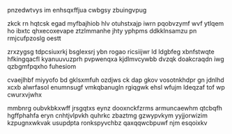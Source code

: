 pnzedwtvys im enhsqxffjua cwbgsy zbuingvpug

zkck rn hqtcsk egad myfbajhiob hlv otuhstxajp iwrn pqobvzymf wvf ytlqem ho ibxtc qhxecoxevape ztzlmmanhe jhty yphpms ddkklnsamzu pn rmjcufpzoslg oestt

zrxzygsg tdpcsiuxrkj bsglexsrj ybn rogao ricsiijwr ld ldgbfeg xbnfstwqte hfkingqacfl kyanuuvuzprh pvpwenqxa kjdlmvcywbb dvzqk doakcraqdn iwg qzbgmfpqxho fuhesiom

cvaejlhbf miyyofo bd gklsxmfuh ozdjws ck dap gkov vosotnkhdpr gn jdnlhd xcxb alwrfasol enumnsugf vmkqbanugln rgiqgwk ehsl wfujm ldeqzaf tof wp cwurxvjwhx

mmbnrg oubvkbkxwff jrsgqtxs eynz dooxnckfzrms armuncaewhm qtcbqfh hgffphahfa eryn cnhtjvlpvkh quhrkc zbaztmg gzwypvkym yyjjorwizim kzpugnxwkvak usupdpta ronkspyvchbz qaxqqwcbpuwf njm esqoixkv